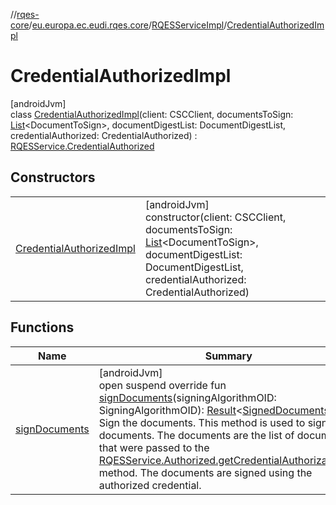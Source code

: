 //[rqes-core](../../../../index.md)/[eu.europa.ec.eudi.rqes.core](../../index.md)/[RQESServiceImpl](../index.md)/[CredentialAuthorizedImpl](index.md)

# CredentialAuthorizedImpl

[androidJvm]\
class [CredentialAuthorizedImpl](index.md)(client: CSCClient, documentsToSign: [List](https://kotlinlang.org/api/latest/jvm/stdlib/kotlin.collections/-list/index.html)&lt;DocumentToSign&gt;, documentDigestList: DocumentDigestList, credentialAuthorized: CredentialAuthorized) : [RQESService.CredentialAuthorized](../../-r-q-e-s-service/-credential-authorized/index.md)

## Constructors

| | |
|---|---|
| [CredentialAuthorizedImpl](-credential-authorized-impl.md) | [androidJvm]<br>constructor(client: CSCClient, documentsToSign: [List](https://kotlinlang.org/api/latest/jvm/stdlib/kotlin.collections/-list/index.html)&lt;DocumentToSign&gt;, documentDigestList: DocumentDigestList, credentialAuthorized: CredentialAuthorized) |

## Functions

| Name | Summary |
|---|---|
| [signDocuments](sign-documents.md) | [androidJvm]<br>open suspend override fun [signDocuments](sign-documents.md)(signingAlgorithmOID: SigningAlgorithmOID): [Result](https://kotlinlang.org/api/latest/jvm/stdlib/kotlin/-result/index.html)&lt;[SignedDocuments](../../-signed-documents/index.md)&gt;<br>Sign the documents. This method is used to sign the documents. The documents are the list of documents that were passed to the [RQESService.Authorized.getCredentialAuthorizationUrl](../../-r-q-e-s-service/-authorized/get-credential-authorization-url.md) method. The documents are signed using the authorized credential. |
